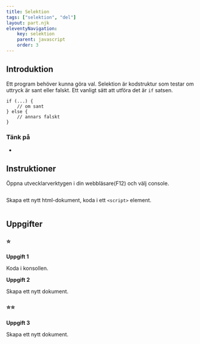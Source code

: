 ```yaml
---
title: Selektion
tags: ["selektion", "del"]
layout: part.njk
eleventyNavigation:
    key: selektion
    parent: javascript
    order: 3
---
```

## Introduktion
Ett program behöver kunna göra val. Selektion är kodstruktur som testar om 
uttryck är sant eller falskt.
Ett vanligt sätt att utföra det är ```if``` satsen.
```
if (...) {
    // om sant
} else {
    // annars falskt
}
```

### Tänk på
 - 

 ## Instruktioner
Öppna utvecklarverktygen i din webbläsare(F12) och välj console.
```

```
Skapa ett nytt html-dokument, koda i ett ```<script>``` element.
```

```

## Uppgifter
### ⭐
**Uppgift 1**

Koda i konsollen.

**Uppgift 2**

Skapa ett nytt dokument.

### ⭐⭐
**Uppgift 3**

Skapa ett nytt dokument.
